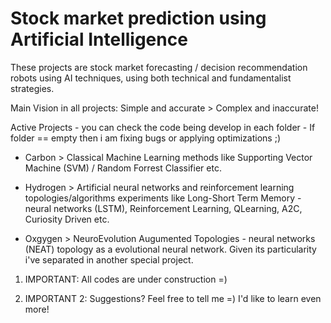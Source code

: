 # Stock market prediction using Artificial Intelligence

These projects are stock market forecasting / decision recommendation robots using AI techniques, using both technical and fundamentalist strategies.

Main Vision in all projects: Simple and accurate > Complex and inaccurate! 

Active Projects - you can check the code being develop in each folder -  If folder == empty then i am fixing bugs or applying optimizations ;)

* Carbon > Classical Machine Learning methods like Supporting Vector Machine (SVM) / Random Forrest Classifier etc. 

* Hydrogen > Artificial neural networks and reinforcement learning topologies/algorithms experiments like Long-Short Term Memory - neural networks (LSTM), Reinforcement Learning, QLearning, A2C, Curiosity Driven etc.

* Oxgygen > NeuroEvolution Augumented Topologies - neural networks (NEAT) topology as a evolutional neural network. Given its particularity i've separated in another special project.

1) IMPORTANT: All codes are under construction =)

2) IMPORTANT 2: Suggestions? Feel free to tell me =) I'd like to learn even more!

